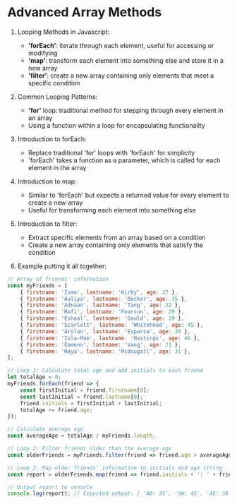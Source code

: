 # Advanced Array Methods

1. Looping Methods in Javascript:
    * __'forEach'__: iterate through each element, useful for accessing or modifying
    * __'map'__: transform each element into something else and store it in a new array
    * __'filter'__: create a new array containing only elements that meet a specific condition

2. Common Looping Patterns:
    * __'for'__ loop: traditional method for stepping through every element in an array
    * Using a function within a loop for encapsulating functionality

3. Introduction to forEach:
    * Replace traditional 'for' loops with 'forEach' for simplicity
    * 'forEach' takes a function as a parameter, which is called for each element in the array

4. Introduction to map:
    * Similar to 'forEach' but expects a returned value for every element to create a new array
    * Useful for transforming each element into something else

5. Introduction to filter:
    * Extract specific elements from an array based on a condition
    * Create a new array containing only elements that satisfy the condition

6. Example putting it all together:

```javascript
// Array of friends' information
const myFriends = [
    { firstname: 'Isma', lastname: 'Kirby', age: 27 },
    { firstname: 'Aaliya', lastname: 'Becker', age: 35 },
    { firstname: 'Adnaan', lastname: 'Tang', age: 22 },
    { firstname: 'Rafi', lastname: 'Pearson', age: 29 },
    { firstname: 'Eshaal', lastname: 'Gould', age: 29 },
    { firstname: 'Scarlett', lastname: 'Whitehead', age: 45 },
    { firstname: 'Arslan', lastname: 'Esparza', age: 38 },
    { firstname: 'Isla-Mae', lastname: 'Hastings', age: 46 },
    { firstname: 'Eamonn', lastname: 'Vang', age: 21 },
    { firstname: 'Haya', lastname: 'Mcdougall', age: 31 },
];

// Loop 1: Calculate total age and add initials to each friend
let totalAge = 0;
myFriends.forEach(friend => {
    const firstInitial = friend.firstname[0];
    const lastInitial = friend.lastname[0];
    friend.initials = firstInitial + lastInitial;
    totalAge += friend.age;
});

// Calculate average age
const averageAge = totalAge / myFriends.length;

// Loop 2: Filter friends older than the average age
const olderFriends = myFriends.filter(friend => friend.age > averageAge);

// Loop 3: Map older friends' information to initials and age string
const report = olderFriends.map(friend => friend.initials + ': ' + friend.age);

// Output report to console
console.log(report); // Expected output: [ 'AB: 35', 'SW: 45', 'AE: 38', 'IH: 46' ]
```
